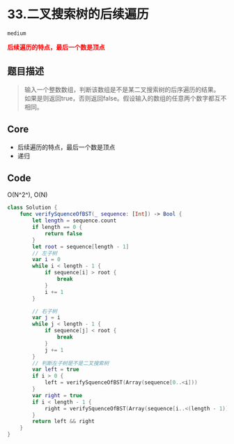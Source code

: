 # 33.二叉搜索树的后续遍历

`medium`

**<font color=red>后续遍历的特点，最后一个数是顶点</font>**

## 题目描述

> 输入一个整数数组，判断该数组是不是某二叉搜索树的后序遍历的结果。 如果是则返回true，否则返回false。假设输入的数组的任意两个数字都互不相同。



## Core

- 后续遍历的特点，最后一个数是顶点
- 递归



## Code

O(N^2^), O(N)

```swift
class Solution {
    func verifySquenceOfBST(_ sequence: [Int]) -> Bool {
        let length = sequence.count
        if length == 0 {
            return false
        }
        let root = sequence[length - 1]
        // 左子树
        var i = 0
        while i < length - 1 {
            if sequence[i] > root {
                break
            }
            i += 1
        }

        // 右子树
        var j = i
        while j < length - 1 {
            if sequence[j] < root {
                break
            }
            j += 1
        }
        // 判断左子树是不是二叉搜索树
        var left = true
        if i > 0 {
            left = verifySquenceOfBST(Array(sequence[0..<i]))
        }
        var right = true
        if i < length - 1 {
            right = verifySquenceOfBST(Array(sequence[i..<(length - 1)]))
        }
        return left && right
    }
}
```

 

